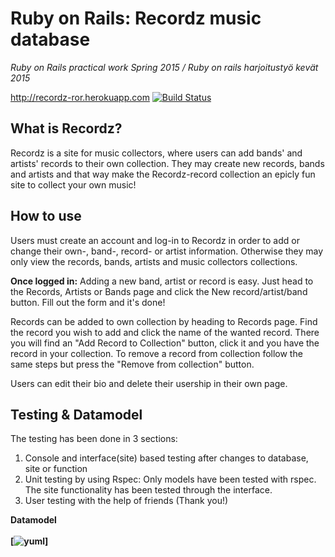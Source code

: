 <h1>Ruby on Rails: Recordz music database</h1>
<i> Ruby on Rails practical work Spring 2015 / Ruby on rails harjoitustyö kevät 2015</i>

http://recordz-ror.herokuapp.com
[![Build Status](https://travis-ci.org/AnttiKotiranta/Recordz-RoR.png)](https://travis-ci.org/AnttiKotiranta/Recordz-RoR)

<h2>What is Recordz?</h2>
Recordz is a site for music collectors, where users can add bands' and artists' records to their own collection. They may create new records, bands and artists and that way make the Recordz-record collection an epicly fun site to collect your own music!

<h2>How to use</h2>
Users must create an account and log-in to Recordz in order to add or change their own-, band-, record- or artist information. Otherwise they may only view the records, bands, artists and music collectors collections. 

<b>Once logged in:</b>
Adding a new band, artist or record is easy. Just head to the Records, Artists or Bands page and click the New record/artist/band button. Fill out the form and it's done! 

Records can be added to own collection by heading to Records page. Find the record you wish to add and click the name of the wanted record. There you will find an "Add Record to Collection" button, click it and you have the record in your collection. To remove a record from collection follow the same steps but press the "Remove from collection" button.

Users can edit their bio and delete their usership in their own page. 

<h2>Testing & Datamodel</h2>

The testing has been done in 3 sections:

1. Console and interface(site) based testing after changes to database, site or function
2. Unit testing by using Rspec: Only models have been tested with rspec. The site functionality has been tested through the interface.
3. User testing with the help of friends (Thank you!) 

<b>Datamodel<b>
<br>
<br>
[![yuml](http://yuml.me/c5d5d3d3)]





